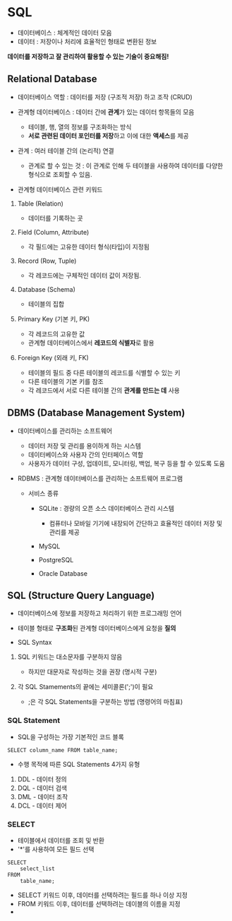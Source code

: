 # SQL

- 데이터베이스 : 체계적인 데이터 모음
- 데이터 : 저장이나 처리에 효율적인 형태로 변환된 정보

**데이터를 저장하고 잘 관리하여 활용할 수 있는 기술이 중요해짐!**

## Relational Database

- 데이터베이스 역할 : 데이터를 저장 (구조적 저장) 하고 조작 (CRUD)
- 관계형 데이터베이스 : 데이터 간에 **관계**가 있는 데이터 항목들의 모음
    - 테이블, 행, 열의 정보를 구조화하는 방식
    - **서로 관련된 데이터 포인터를 저장**하고 이에 대한 **액세스**를 제공
 
- 관계 : 여러 테이블 간의 (논리적) 연결
    - 관계로 할 수 있는 것 : 이 관계로 인해 두 테이블을 사용하여 데이터를 다양한 형식으로 조회할 수 있음.

- 관계형 데이터베이스 관련 키워드

1. Table (Relation)

    - 데이터를 기록하는 곳

2. Field (Column, Attribute)

    - 각 필드에는 고유한 데이터 형식(타입)이 지정됨
  
3. Record (Row, Tuple)

    - 각 레코드에는 구체적인 데이터 값이 저장됨.

4. Database (Schema)

    - 테이블의 집합
  
5. Primary Key (기본 키, PK)

    - 각 레코드의 고유한 값
    - 관계형 데이터베이스에서 **레코드의 식별자**로 활용
  
6. Foreign Key (외래 키, FK)

    - 테이블의 필드 중 다른 테이블의 레코드를 식별할 수 있는 키
    - 다른 테이블의 기본 키를 참조
    - 각 레코드에서 서로 다른 테이블 간의 **관계를 만드는 데** 사용
  
## DBMS (Database Management System)

- 데이터베이스를 관리하는 소프트웨어

    - 데이터 저장 및 관리를 용이하게 하는 시스템
    - 데이터베이스와 사용자 간의 인터페이스 역할
    - 사용자가 데이터 구성, 업데이트, 모니터링, 백업, 복구 등을 할 수 있도록 도움
 
- RDBMS : 관계형 데이터베이스를 관리하는 소프트웨어 프로그램

    - 서비스 종류

        - SQLite : 경량의 오픈 소스 데이터베이스 관리 시스템
     
            - 컴퓨터나 모바일 기기에 내장되어 간단하고 효율적인 데이터 저장 및 관리를 제공
  
        - MySQL
        - PostgreSQL
        - Oracle Database
     
## SQL (Structure Query Language)

- 데이터베이스에 정보를 저장하고 처리하기 위한 프로그래밍 언어
- 테이블 형태로 **구조화**된 관계형 데이터베이스에게 요청을 **질의**

- SQL Syntax

1. SQL 키워드는 대소문자를 구분하지 않음

    - 하지만 대문자로 작성하는 것을 권장 (명시적 구분)
  
2. 각 SQL Stamements의 끝에는 세미콜론(';')이 필요

    - ;은 각 SQL Statements을 구분하는 방법 (명령어의 마침표)

### SQL Statement

- SQL을 구성하는 가장 기본적인 코드 블록

```
SELECT column_name FROM table_name;
```

- 수행 목적에 따른 SQL Statements 4가지 유형

1. DDL - 데이터 정의
2. DQL - 데이터 검색
3. DML - 데이터 조작
4. DCL - 데이터 제어

### SELECT

- 테이블에서 데이터를 조회 및 반환
- '*'를 사용하여 모든 필드 선택

```
SELECT
    select_list
FROM
    table_name;
```

- SELECT 키워드 이후, 데이터를 선택하려는 필드를 하나 이상 지정
- FROM 키워드 이후, 데이터를 선택하려는 데이블의 이름을 지정
- 





























